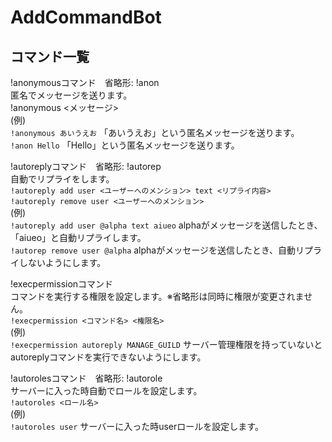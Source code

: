 # AddCommandBot
## コマンド一覧
!anonymousコマンド　省略形: !anon  
匿名でメッセージを送ります。  
!anonymous <メッセージ>  
(例)  
`!anonymous あいうえお` 「あいうえお」という匿名メッセージを送ります。  
`!anon Hello` 「Hello」という匿名メッセージを送ります。  
  
!autoreplyコマンド　省略形: !autorep  
自動でリプライをします。  
`!autoreply add user <ユーザーへのメンション> text <リプライ内容>`  
`!autoreply remove user <ユーザーへのメンション>`  
(例)  
`!autoreply add user @alpha text aiueo` alphaがメッセージを送信したとき、「aiueo」と自動リプライします。  
`!autorep remove user @alpha` alphaがメッセージを送信したとき、自動リプライしないようにします。
  
!execpermissionコマンド  
コマンドを実行する権限を設定します。※省略形は同時に権限が変更されません。  
`!execpermission <コマンド名> <権限名>`  
(例)  
`!execpermission autoreply MANAGE_GUILD` サーバー管理権限を持っていないとautoreplyコマンドを実行できないようにします。  
  
!autorolesコマンド　省略形: !autorole  
サーバーに入った時自動でロールを設定します。  
`!autoroles <ロール名>`  
(例)  
`!autoroles user` サーバーに入った時userロールを設定します。  